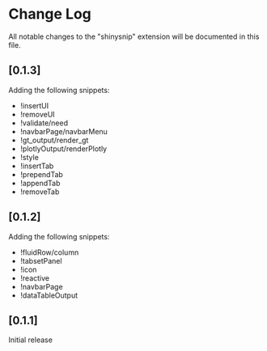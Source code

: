 # Change Log

All notable changes to the "shinysnip" extension will be documented in this file.



## [0.1.3]

Adding the following snippets: 

+ !insertUI
+ !removeUI
+ !validate/need
+ !navbarPage/navbarMenu
+ !gt_output/render_gt
+ !plotlyOutput/renderPlotly
+ !style
+ !insertTab
+ !prependTab
+ !appendTab
+ !removeTab





## [0.1.2]

Adding the following snippets: 

+ !fluidRow/column 
+ !tabsetPanel
+ !icon
+ !reactive
+ !navbarPage
+ !dataTableOutput

## [0.1.1]

Initial release
